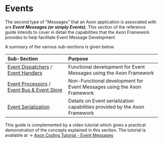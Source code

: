 # Events

The second type of "Messages" that an Axon application is associated with are _**Event Messages \(or simply Events\).**_  This section of the reference guide  intends to cover in detail the capabilities that the Axon Framework provides to help facilitate Event Message Development

A summary of the various sub-sections is given below.

| Sub-Section | Purpose |
| :--- | :--- |
| [Event Dispatchers]() / [Event Handlers]() | Functional development for Event Messages using the Axon Framework |
| [Event Processors]() / [Event Bus & Event Store]() | Non-Functional development for Event Messages using the Axon Framework |
| [Event Serialization]() | Details on Event serialization capabilities provided by the Axon Framework |

This guide is complemented by a video tutorial which gives a practical demonstration of the concepts explained in this section. The tutorial is available at  -&gt; [Axon Coding Tutorial - Event Messages](https://www.youtube.com/watch?v=jS1vfc5EohM&feature=youtu.be)

